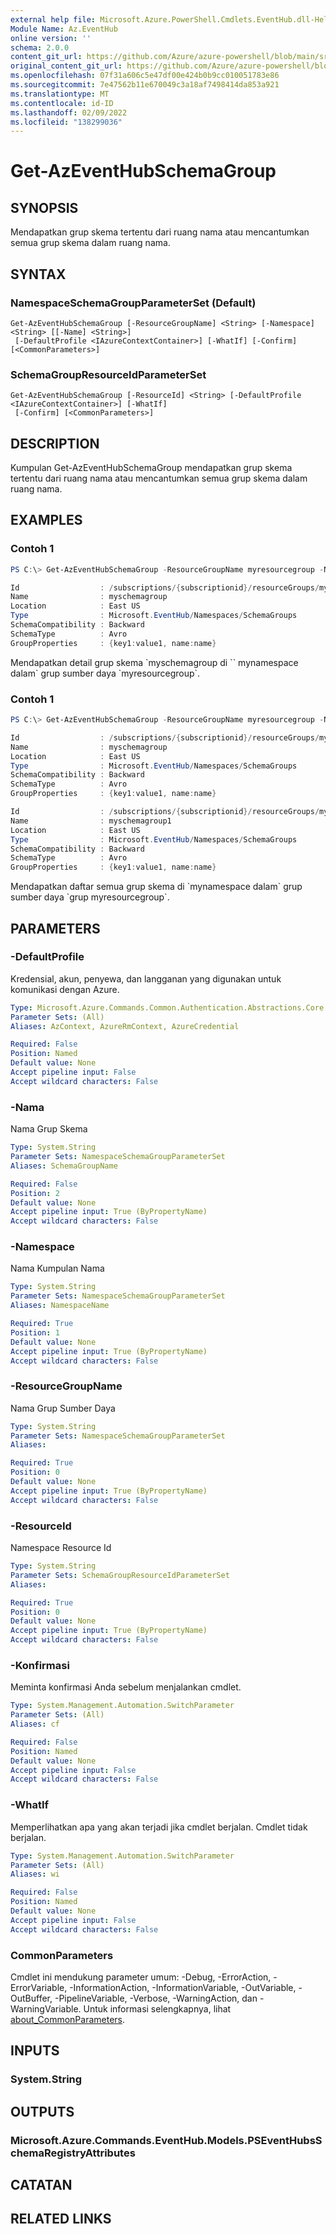 ```yaml
---
external help file: Microsoft.Azure.PowerShell.Cmdlets.EventHub.dll-Help.xml
Module Name: Az.EventHub
online version: ''
schema: 2.0.0
content_git_url: https://github.com/Azure/azure-powershell/blob/main/src/EventHub/EventHub/help/Get-AzEventHubSchemaGroup.md
original_content_git_url: https://github.com/Azure/azure-powershell/blob/main/src/EventHub/EventHub/help/Get-AzEventHubSchemaGroup.md
ms.openlocfilehash: 07f31a606c5e47df00e424b0b9cc010051783e86
ms.sourcegitcommit: 7e47562b11e670049c3a18af7498414da853a921
ms.translationtype: MT
ms.contentlocale: id-ID
ms.lasthandoff: 02/09/2022
ms.locfileid: "138299036"
---
```

# Get-AzEventHubSchemaGroup

## SYNOPSIS
Mendapatkan grup skema tertentu dari ruang nama atau mencantumkan semua grup skema dalam ruang nama.

## SYNTAX

### NamespaceSchemaGroupParameterSet (Default)
```
Get-AzEventHubSchemaGroup [-ResourceGroupName] <String> [-Namespace] <String> [[-Name] <String>]
 [-DefaultProfile <IAzureContextContainer>] [-WhatIf] [-Confirm] [<CommonParameters>]
```

### SchemaGroupResourceIdParameterSet
```
Get-AzEventHubSchemaGroup [-ResourceId] <String> [-DefaultProfile <IAzureContextContainer>] [-WhatIf]
 [-Confirm] [<CommonParameters>]
```

## DESCRIPTION
Kumpulan Get-AzEventHubSchemaGroup mendapatkan grup skema tertentu dari ruang nama atau mencantumkan semua grup skema dalam ruang nama.

## EXAMPLES

### Contoh 1
```powershell
PS C:\> Get-AzEventHubSchemaGroup -ResourceGroupName myresourcegroup -Namespace mynamespace -Name myschemagroup

Id                  : /subscriptions/{subscriptionid}/resourceGroups/myresourcegroup/providers/Microsoft.EventHub/namespaces/mynamespace/schemagroups/myschemagroup
Name                : myschemagroup
Location            : East US
Type                : Microsoft.EventHub/Namespaces/SchemaGroups
SchemaCompatibility : Backward
SchemaType          : Avro
GroupProperties     : {key1:value1, name:name}
```

Mendapatkan detail grup skema \`myschemagroup di \`\` mynamespace dalam\` grup sumber daya \`myresourcegroup\`.

### Contoh 1
```powershell
PS C:\> Get-AzEventHubSchemaGroup -ResourceGroupName myresourcegroup -Namespace mynamespace

Id                  : /subscriptions/{subscriptionid}/resourceGroups/myresourcegroup/providers/Microsoft.EventHub/namespaces/mynamespace/schemagroups/myschemagroup
Name                : myschemagroup
Location            : East US
Type                : Microsoft.EventHub/Namespaces/SchemaGroups
SchemaCompatibility : Backward
SchemaType          : Avro
GroupProperties     : {key1:value1, name:name}

Id                  : /subscriptions/{subscriptionid}/resourceGroups/myresourcegroup/providers/Microsoft.EventHub/namespaces/mynamespace/schemagroups/myschemagroup1
Name                : myschemagroup1
Location            : East US
Type                : Microsoft.EventHub/Namespaces/SchemaGroups
SchemaCompatibility : Backward
SchemaType          : Avro
GroupProperties     : {key1:value1, name:name}
```

Mendapatkan daftar semua grup skema di \`mynamespace dalam\` grup sumber daya \`grup myresourcegroup\`.

## PARAMETERS

### -DefaultProfile
Kredensial, akun, penyewa, dan langganan yang digunakan untuk komunikasi dengan Azure.

```yaml
Type: Microsoft.Azure.Commands.Common.Authentication.Abstractions.Core.IAzureContextContainer
Parameter Sets: (All)
Aliases: AzContext, AzureRmContext, AzureCredential

Required: False
Position: Named
Default value: None
Accept pipeline input: False
Accept wildcard characters: False
```

### -Nama
Nama Grup Skema

```yaml
Type: System.String
Parameter Sets: NamespaceSchemaGroupParameterSet
Aliases: SchemaGroupName

Required: False
Position: 2
Default value: None
Accept pipeline input: True (ByPropertyName)
Accept wildcard characters: False
```

### -Namespace
Nama Kumpulan Nama

```yaml
Type: System.String
Parameter Sets: NamespaceSchemaGroupParameterSet
Aliases: NamespaceName

Required: True
Position: 1
Default value: None
Accept pipeline input: True (ByPropertyName)
Accept wildcard characters: False
```

### -ResourceGroupName
Nama Grup Sumber Daya

```yaml
Type: System.String
Parameter Sets: NamespaceSchemaGroupParameterSet
Aliases:

Required: True
Position: 0
Default value: None
Accept pipeline input: True (ByPropertyName)
Accept wildcard characters: False
```

### -ResourceId
Namespace Resource Id

```yaml
Type: System.String
Parameter Sets: SchemaGroupResourceIdParameterSet
Aliases:

Required: True
Position: 0
Default value: None
Accept pipeline input: True (ByPropertyName)
Accept wildcard characters: False
```

### -Konfirmasi
Meminta konfirmasi Anda sebelum menjalankan cmdlet.

```yaml
Type: System.Management.Automation.SwitchParameter
Parameter Sets: (All)
Aliases: cf

Required: False
Position: Named
Default value: None
Accept pipeline input: False
Accept wildcard characters: False
```

### -WhatIf
Memperlihatkan apa yang akan terjadi jika cmdlet berjalan.
Cmdlet tidak berjalan.

```yaml
Type: System.Management.Automation.SwitchParameter
Parameter Sets: (All)
Aliases: wi

Required: False
Position: Named
Default value: None
Accept pipeline input: False
Accept wildcard characters: False
```

### CommonParameters
Cmdlet ini mendukung parameter umum: -Debug, -ErrorAction, -ErrorVariable, -InformationAction, -InformationVariable, -OutVariable, -OutBuffer, -PipelineVariable, -Verbose, -WarningAction, dan -WarningVariable. Untuk informasi selengkapnya, lihat [about_CommonParameters](http://go.microsoft.com/fwlink/?LinkID=113216).

## INPUTS

### System.String

## OUTPUTS

### Microsoft.Azure.Commands.EventHub.Models.PSEventHubsSchemaRegistryAttributes

## CATATAN

## RELATED LINKS
